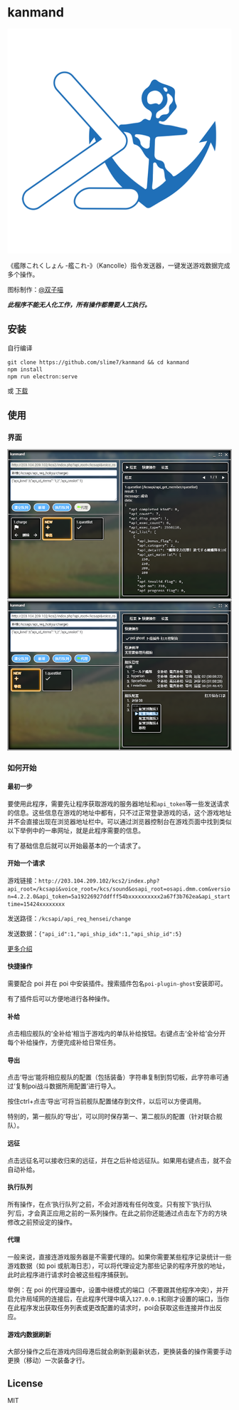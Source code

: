 # kanmand

![logo](./src/assets/logo_1024x1024.png)

《艦隊これくしょん -艦これ-》（Kancolle）指令发送器，一键发送游戏数据完成多个操作。

图标制作：[@双子喵](https://weibo.com/TWNya)

***此程序不能无人化工作，所有操作都需要人工执行。***

## 安装

自行编译

```
git clone https://github.com/slime7/kanmand && cd kanmand
npm install
npm run electron:serve
```

或 [下载](https://github.com/slime7/kanmand/releases/latest) 

## 使用

### 界面

![kanmand1](./screenshot/kanmand1.png)
![kanmand2](./screenshot/kanmand2.png)

### 如何开始

#### 最初一步

要使用此程序，需要先让程序获取游戏的服务器地址和`api_token`等一些发送请求的信息。这些信息在游戏的地址中都有，只不过正常登录游戏的话，这个游戏地址并不会直接出现在浏览器地址栏中。可以通过浏览器控制台在游戏页面中找到类似以下举例中的一串网址，就是此程序需要的信息。

有了基础信息后就可以开始最基本的一个请求了。

#### 开始一个请求

游戏链接：`http://203.104.209.102/kcs2/index.php?api_root=/kcsapi&voice_root=/kcs/sound&osapi_root=osapi.dmm.com&version=4.2.2.0&api_token=5a19226927ddfff54bxxxxxxxxxx2a67f3b762ea&api_starttime=15424xxxxxxxx`

发送路径：`/kcsapi/api_req_hensei/change`

发送数据：`{"api_id":1,"api_ship_idx":1,"api_ship_id":5}`

[更多介绍](kancolle.md)

#### 快捷操作

需要配合 poi 并在 poi 中安装插件。搜索插件包名`poi-plugin-ghost`安装即可。

有了插件后可以方便地进行各种操作。

#### 补给

点击相应舰队的‘全补给’相当于游戏内的单队补给按钮。右键点击‘全补给’会分开每个补给操作，方便完成补给日常任务。

#### 导出

点击‘导出’能将相应舰队的配置（包括装备）字符串复制到剪切板，此字符串可通过‘复制poi战斗数据所用配置’进行导入。

按住ctrl+点击‘导出’可将当前舰队配置储存到文件，以后可以方便调用。

特别的，第一舰队的‘导出’，可以同时保存第一、第二舰队的配置（针对联合舰队）。

#### 远征

点击远征名可以接收归来的远征，并在之后补给远征队。如果用右键点击，就不会自动补给。

#### 执行队列

所有操作，在点‘执行队列’之前，不会对游戏有任何改变。只有按下‘执行队列’后，才会真正应用之前的一系列操作。在此之前你还能通过点击左下方的方块修改之前预设定的操作。

#### 代理

一般来说，直接连游戏服务器是不需要代理的。如果你需要某些程序记录统计一些游戏数据（如 poi 或航海日志），可以将代理设定为那些记录的程序开放的地址，此时此程序进行请求时会被这些程序捕获到。

举例：在 poi 的代理设置中，设置中继模式的端口（不要跟其他程序冲突），并开启允许局域网的连接后，在此程序代理中填入`127.0.0.1`和刚才设置的端口，当你在此程序发出获取任务列表或更改配置的请求时，poi会获取这些连接并作出反应。

#### 游戏内数据刷新

大部分操作之后在游戏内回母港后就会刷新到最新状态，更换装备的操作需要手动更换（移动）一次装备才行。

## License

MIT
